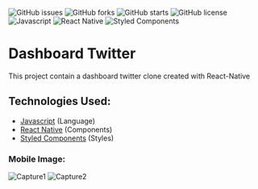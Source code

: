 ![GitHub issues](https://img.shields.io/github/issues/programador404/React-Native-Clone-Twitch-Page-Following)
![GitHub forks](https://img.shields.io/github/forks/programador404/React-Native-Clone-Twitch-Page-Following)
![GitHub starts](https://img.shields.io/github/stars/programador404/React-Native-Clone-Twitch-Page-Following)
![GitHub license](https://img.shields.io/github/license/programador404/React-Native-Clone-Twitch-Page-Following)
![Javascript](https://img.shields.io/badge/Javascript-Language-yellow)
![React Native](https://img.shields.io/badge/ReactNative-components-red)
![Styled Components](https://img.shields.io/badge/StyledComponents-Styles-blue)

# Dashboard Twitter
This project contain a dashboard twitter clone created with React-Native

## Technologies Used:
- [Javascript](https://developer.mozilla.org/pt-BR/docs/Web/JavaScript) (Language)
- [React Native](https://reactnative.dev/) (Components)
- [Styled Components](https://styled-components.com/) (Styles)

### Mobile Image:
![Capture1](https://user-images.githubusercontent.com/48457700/97953865-8c316980-1d80-11eb-9743-38eb8f21ce50.JPG)
![Capture2](https://user-images.githubusercontent.com/48457700/97953658-ef6ecc00-1d7f-11eb-8ed1-421b6a3a72f9.JPG)
